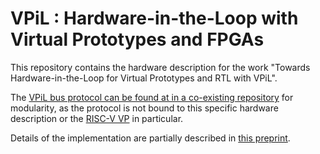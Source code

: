 # VPiL : Hardware-in-the-Loop with Virtual Prototypes and FPGAs

This repository contains the hardware description for the work "Towards Hardware-in-the-Loop for Virtual Prototypes and RTL with VPiL".

The [VPiL bus protocol can be found at in a co-existing repository](https://github.com/agra-uni-bremen/virtual-bus) for modularity, as the protocol is not bound to this specific hardware description or the [RISC-V VP](https://github.com/agra-uni-bremen/riscv-vp) in particular.

Details of the implementation are partially described in [this preprint](https://arxiv.org/abs/2311.00442).
